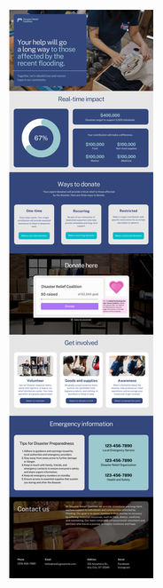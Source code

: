 ![template](https://raw.githubusercontent.com/ShriIraCatalog/resources-two/refs/heads/master/2025/04/20/20250420155637.png)
